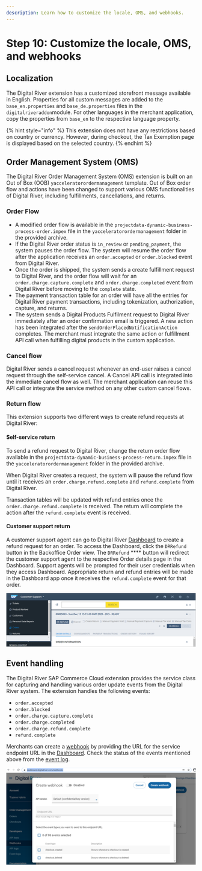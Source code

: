```yaml
---
description: Learn how to customize the locale, OMS, and webhooks.
---
```


# Step 10: Customize the locale, OMS, and webhooks

## Localization

The Digital River extension has a customized storefront message available in English. Properties for all custom messages are added to the `base_en.properties` and `base_de.properties` files in the `digitalriveraddon`module. For other languages in the merchant application, copy the properties from `base_en` to the respective language property.

{% hint style="info" %}
This extension does not have any restrictions based on country or currency. However, during checkout, the Tax Exemption page is displayed based on the selected country.
{% endhint %}

## Order Management System (OMS)&#x20;

The Digital River Order Management System (OMS) extension is built on an Out of Box (OOB) `yacceleratorordermanagement` template. Out of Box order flow and actions have been changed to support various OMS functionalities of Digital River, including fulfillments, cancellations, and returns.

### Order Flow

* A modified order flow is available in the `projectdata-dynamic-business-process-order.impex` file in the `yacceleratorordermanagement` folder in the provided archive.
* If the Digital River order status is `in_review` or `pending_payment`, the system pauses the order flow. The system will resume the order flow after the application receives an `order.accepted` or `order.blocked` event from Digital River.
* Once the order is shipped, the system sends a create fulfillment request to Digital River, and the order flow will wait for an `order.charge.capture.complete` and `order.charge.completed` event from Digital River before moving to the `complete` state.
* The payment transaction table for an order will have all the entries for Digital River payment transactions, including tokenization, authorization, capture, and returns.
* The system sends a Digital Products Fulfilment request to Digital River immediately after an order confirmation email is triggered. A new action has been integrated after the `sendOrderPlacedNotificationAction` completes. The merchant must integrate the same action or fulfillment API call when fulfilling digital products in the custom application.

### Cancel flow

Digital River sends a cancel request whenever an end-user raises a cancel request through the self-service cancel. A Cancel API call is integrated into the immediate cancel flow as well. The merchant application can reuse this API call or integrate the service method on any other custom cancel flows.

### Return flow

This extension supports two different ways to create refund requests at Digital River:

#### Self-service return

To send a refund request to Digital River, change the return order flow available in the `projectdata-dynamic-business-process-return.impex` file in the `yacceleratorordermanagement` folder in the provided archive.

When Digital River creates a request, the system will pause the refund flow until it receives an `order.charge.refund.complete` and `refund.complete` from Digital River.

Transaction tables will be updated with refund entries once the `order.charge.refund.complete` is received. The return will complete the action after the `refund.complete` event is received.

#### Customer support return

A customer support agent can go to Digital River [Dashboard](https://dashboard.digitalriver.com/login) to create a refund request for an order. To access the Dashboard, click the `DRRefund` button in the Backoffice Order view. The `DRRefund` **** button will redirect the customer support agent to the respective Order details page in the Dashboard. Support agents will be prompted for their user credentials when they access Dashboard. Appropriate return and refund entries will be made in the Dashboard app once it receives the  `refund.complete` event for that order.

![](../.gitbook/assets/11DRRefund.png)

## Event handling

The Digital River SAP Commerce Cloud extension provides the service class for capturing and handling various order update events from the Digital River system. The extension handles the following events:

* `order.accepted`
* `order.blocked`
* `order.charge.capture.complete`
* `order.charge.completed`
* `order.charge.refund.complete`
* `refund.complete`

Merchants can create a [webhook](https://docs.digitalriver.com/digital-river-api/administration/dashboard/developers/webhooks/creating-a-webhook) by providing the URL for the service endpoint URL in the [Dashboard](https://dashboard.digitalriver.com). Check the status of the events mentioned above from the [event log](https://docs.digitalriver.com/digital-river-api/administration/dashboard/developers/event-logs).

![](../.gitbook/assets/10CreateWebhook.png)


